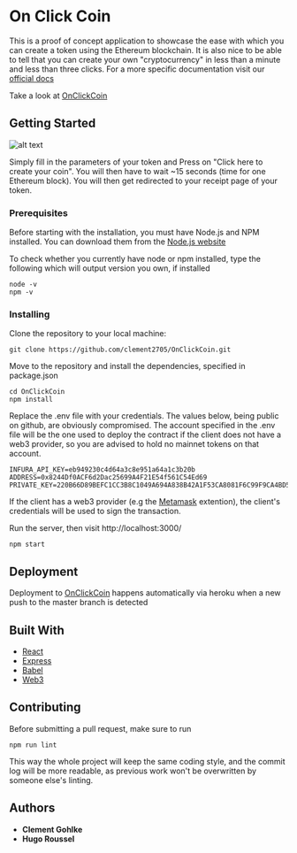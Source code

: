 # On Click Coin

This is a proof of concept application to showcase the ease with which you can create a token using the Ethereum blockchain. It is also nice to be able to tell that you can create your own "cryptocurrency" in less than a minute and less than three clicks. For a more specific documentation visit our [official docs](https://github.com/clement2705/OnClickCoin/blob/master/docs/docs.md)

Take a look at [OnClickCoin](https://onclickcoin.herokuapp.com/) 
           
## Getting Started
![alt text](https://github.com/clement2705/OnClickCoin/blob/assets/Homepage.png)

Simply fill in the parameters of your token and Press on "Click here to create your coin". You will then have to wait ~15 seconds (time for one Ethereum block). You will then get redirected to your receipt page of your token.

### Prerequisites

Before starting with the installation, you must have Node.js and NPM installed. You can download them from the [Node.js website](https://nodejs.org/en/)

To check whether you currently have node or npm installed, type the following which will output version you own, if installed
```
node -v
npm -v
```

### Installing

Clone the repository to your local machine:
```
git clone https://github.com/clement2705/OnClickCoin.git
```

Move to the repository and install the dependencies, specified in package.json
```
cd OnClickCoin
npm install
```

Replace the .env file with your credentials. The values below, being public on github, are obviously compromised.
The account specified in the .env file will be the one used to deploy the contract if the client does not have a web3 provider, so you are advised to hold no mainnet tokens on that account.

```
INFURA_API_KEY=eb949230c4d64a3c8e951a64a1c3b20b
ADDRESS=0x8244Df0ACF6d2Dac25699A4F21E54f561C54Ed69
PRIVATE_KEY=220B66D89BEFC1CC3B8C1049A694A838B42A1F53CA8081F6C99F9CA4BD5FCBF5
```
If the client has a web3 provider (e.g the [Metamask](https://metamask.io/) extention), the client's credentials will be used to sign the transaction.

Run the server, then visit http://localhost:3000/
```
npm start
```

## Deployment
Deployment to [OnClickCoin](onclickcoin.herokuappp.com) happens automatically via heroku when a new push to the master branch is detected

## Built With

* [React](https://reactjs.org/docs/getting-started.html)
* [Express](https://expressjs.com/en/api.html)
* [Babel](https://babeljs.io/docs/en/)
* [Web3](https://web3js.readthedocs.io/en/1.0/web3-eth.html)

## Contributing

Before submitting a pull request, make sure to run
```
npm run lint
```
This way the whole project will keep the same coding style, and the commit log will be more readable, as previous work won't be overwritten by someone else's linting.


## Authors
* **Clement Gohlke**
* **Hugo Roussel**

